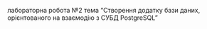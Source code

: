 лабораторна робота №2
тема “Створення додатку бази даних, орієнтованого на взаємодію з СУБД PostgreSQL”